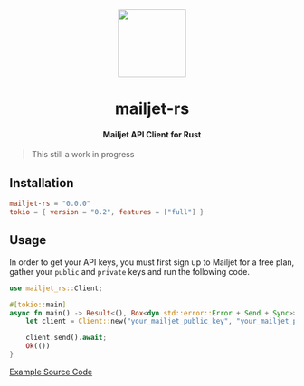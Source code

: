 <div>
  <div align="center" style="display: block; text-align: center;">
    <img src="https://via.placeholder.com/120" height="120" width="120" />
  </div>
  <h1 align="center">mailjet-rs</h1>
  <h4 align="center">Mailjet API Client for Rust</h4>
</div>

> This still a work in progress

## Installation

```toml
mailjet-rs = "0.0.0"
tokio = { version = "0.2", features = ["full"] }
```

## Usage

In order to get your API keys, you must first sign up to Mailjet for a free plan,
gather your `public` and `private` keys and run the following code.

```rust
use mailjet_rs::Client;

#[tokio::main]
async fn main() -> Result<(), Box<dyn std::error::Error + Send + Sync>> {
    let client = Client::new("your_mailjet_public_key", "your_mailjet_private_key");

    client.send().await;
    Ok(())
}
```

[Example Source Code](https://github.com/EstebanBorai/mailjet-rs/blob/main/example/src/main.png)

